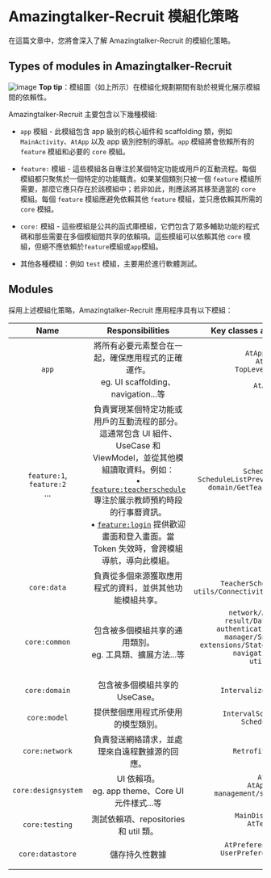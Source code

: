 # **Amazingtalker-Recruit 模組化策略**

在這篇文章中，您將會深入了解 Amazingtalker-Recruit 的模組化策略。

## Types of modules in Amazingtalker-Recruit
![image](https://github.com/azrael8576/amazingtalker-recruit/blob/main/docs/images/modularization-graph.drawio.png)
**Top tip**：模組圖（如上所示）在模組化規劃期間有助於視覺化展示模組間的依賴性。

Amazingtalker-Recruit 主要包含以下幾種模組:

- `app` 模組 - 此模組包含 app 級別的核心組件和 scaffolding 類，例如 `MainActivity`、`AtApp` 以及 app 級別控制的導航。`app` 模組將會依賴所有的 `feature` 模組和必要的 `core` 模組。

- `feature:` 模組 - 這些模組各自專注於某個特定功能或用戶的互動流程。每個模組都只聚焦於一個特定的功能職責。如果某個類別只被一個 `feature` 模組所需要，那麼它應只存在於該模組中；若非如此，則應該將其移至適當的 `core` 模組。每個 `feature` 模組應避免依賴其他 `feature` 模組，並只應依賴其所需的 `core` 模組。

- `core:` 模組 - 這些模組是公共的函式庫模組，它們包含了眾多輔助功能的程式碼和那些需要在多個模組間共享的依賴項。這些模組可以依賴其他 `core` 模組，但絕不應依賴於`feature`模組或`app`模組。

- 其他各種模組：例如 `test` 模組，主要用於進行軟體測試。

## Modules

採用上述模組化策略，Amazingtalker-Recruit 應用程序具有以下模組：

| Name | Responsibilities | Key classes and good examples |
|:----:|:----:|:-----------------:|
| `app` | 將所有必要元素整合在一起，確保應用程式的正確運作。<br>eg. UI scaffolding、navigation...等 | `AtApplication,`<br>`AtNavHost`<br>`TopLevelDestination`<br>`AtApp`<br>`AtAppState` |
| `feature:1`,<br>`feature:2`<br>... | 負責實現某個特定功能或用戶的互動流程的部分。這通常包含 UI 組件、UseCase 和 ViewModel，並從其他模組讀取資料。例如：<br>• [`feature:teacherschedule`](https://github.com/azrael8576/amazingtalker-recruit/tree/main/feature/teacherschedule) 專注於展示教師預約時段的行事曆資訊。<br>• [`feature:login`](https://github.com/azrael8576/amazingtalker-recruit/tree/main/feature/login) 提供歡迎畫面和登入畫面。當 Token 失效時，會跨模組導航，導向此模組。 | `ScheduleScreen,`<br>`ScheduleListPreviewParameterProvider,`<br>`domain/GetTeacherScheduleUseCase`<br>... |
| `core:data` | 負責從多個來源獲取應用程式的資料，並供其他功能模組共享。 | `TeacherScheduleRepository,` <br>`utils/ConnectivityManagerNetworkMonitor`|
| `core:common` | 包含被多個模組共享的通用類別。<br>eg. 工具類、擴展方法...等 | `network/AtDispatchers,`<br>`result/DataSourceResult,`<br>`authentication/TokenManager,`<br>`manager/SnackbarManager,`<br>`extensions/StateFlowStateExtensions,`<br>`navigation/DeepLinks`<br>`utils/UiText`<br>... |
| `core:domain` | 包含被多個模組共享的 UseCase。 | `IntervalizeScheduleUseCase` |
| `core:model` | 提供整個應用程式所使用的模型類別。 | `IntervalScheduleTimeSlot,`<br>`ScheduleTimeSlot` |
| `core:network` | 負責發送網絡請求，並處理來自遠程數據源的回應。 | `RetrofitAtNetworkApi` |
| `core:designsystem` | UI 依賴項。<br>eg. app theme、Core UI 元件樣式...等 | `AtTheme,`<br>`AtAppSnackbar`<br>`management/states/topappbar/*`<br>... |
| `core:testing` | 測試依賴項、repositories 和 util 類。 | `MainDispatcherRule,`<br>`AtTestRunner,`<br>... |
| `core:datastore` | 儲存持久性數據 | `AtPreferencesDataSource,`<br>`UserPreferencesSerializer,`<br>... |